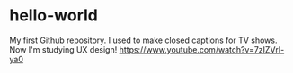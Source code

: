 # hello-world
My first Github repository.
I used to make closed captions for TV shows. Now I'm studying UX design!
https://www.youtube.com/watch?v=7zIZVrl-ya0
